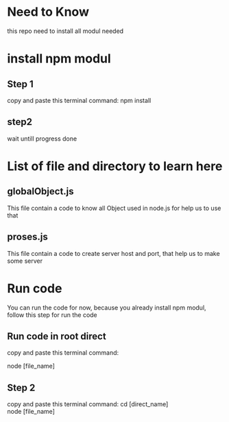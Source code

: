 # Need to Know
this repo need to install all modul needed <br>

# install npm modul

Step 1
--
copy and paste this terminal command:
npm install

step2
--
wait untill progress done

# List of file and directory to learn here

globalObject.js
--
This file contain a code to know all Object used in node.js for help us to use that

proses.js
--
This file contain a code to create server host and port, that help us to make some server

# Run code

You can run the code for now, because you already install npm modul, follow this step for run the code

Run code in root direct
--
copy and paste this terminal command:

node [file_name]

Step 2
--
copy and paste this terminal command:
cd [direct_name]<br>
node [file_name]
